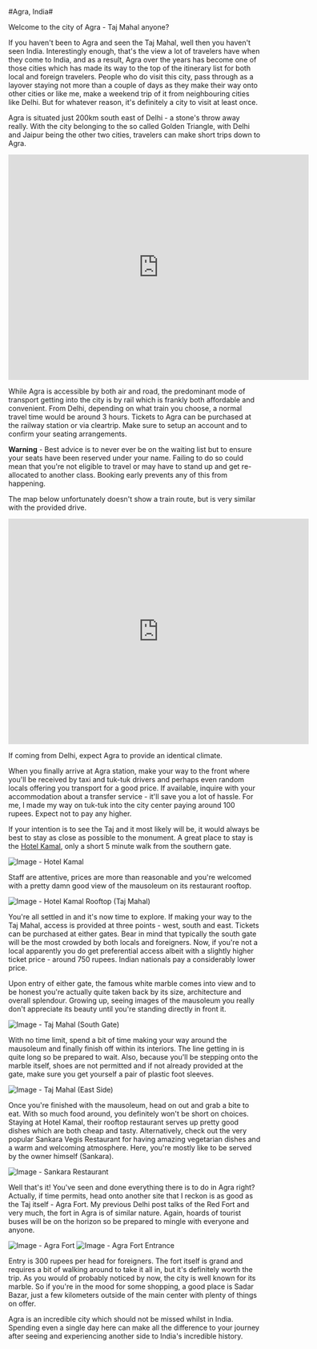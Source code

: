 #Agra, India#

Welcome to the city of Agra - Taj Mahal anyone?

If you haven't been to Agra and seen the Taj Mahal, well then you haven't seen India. Interestingly enough, that's the view a lot of travelers have when they come to India, and as a result, Agra over the years has become one of those cities which has made its way to the top of the itinerary list for both local and foreign travelers. People who do visit this city, pass through as a layover staying not more than a couple of days as they make their way onto other cities or like me, make a weekend trip of it from neighbouring cities like Delhi. But for whatever reason, it's definitely a city to visit at least once.

Agra is situated just 200km south east of Delhi - a stone's throw away really. With the city belonging to the so called Golden Triangle, with Delhi and Jaipur being the other two cities, travelers can make short trips down to Agra.

<iframe src="https://www.google.com/maps/embed?pb=!1m18!1m12!1m3!1d113579.76975425688!2d77.98001295000002!3d27.176174500000016!2m3!1f0!2f0!3f0!3m2!1i1024!2i768!4f13.1!3m3!1m2!1s0x39740d857c2f41d9%3A0x784aef38a9523b42!2sAgra%2C+Uttar+Pradesh%2C+India!5e0!3m2!1sen!2s!4v1428752094213" width="600" height="450" frameborder="0" style="border:0"></iframe>

While Agra is accessible by both air and road, the predominant mode of transport getting into the city is by rail which is frankly both affordable and convenient. From Delhi, depending on what train you choose, a normal travel time would be around 3 hours. Tickets to Agra can be purchased at the railway station or via cleartrip. Make sure to setup an account and to confirm your seating arrangements.

**Warning** - Best advice is to never ever be on the waiting list but to ensure your seats have been reserved under your name. Failing to do so could mean that you're not eligible to travel or may have to stand up and get re-allocated to another class. Booking early prevents any of this from happening.

The map below unfortunately doesn't show a train route, but is very similar with the provided drive.

<iframe src="https://www.google.com/maps/embed?pb=!1m25!1m8!1m3!1d1804222.5820765868!2d77.70969!3d27.967199000000004!3m2!1i1024!2i768!4f13.1!4m14!1i0!3e6!4m5!1s0x390cfd0f7628d4a3%3A0xaf5a0394337d2e54!2sDelhi+Junction%2C+Mori+Gate%2C+New+Delhi%2C+Delhi+110006%2C+India!3m2!1d28.6612355!2d77.2311749!4m5!1s0x39740d857c2f41d9%3A0x784aef38a9523b42!2sAgra%2C+Uttar+Pradesh%2C+India!3m2!1d27.1766701!2d78.00807449999999!5e0!3m2!1sen!2sus!4v1428752215410" width="600" height="450" frameborder="0" style="border:0"></iframe>

If coming from Delhi, expect Agra to provide an identical climate.

When you finally arrive at Agra station, make your way to the front where you'll be received by taxi and tuk-tuk drivers and perhaps even random locals offering you transport for a good price. If available, inquire with your accommodation about a transfer service - it'll save you a lot of hassle. For me, I made my way on tuk-tuk into the city center paying around 100 rupees. Expect not to pay any higher.

If your intention is to see the Taj and it most likely will be, it would always be best to stay as close as possible to the monument. A great place to stay is the [Hotel Kamal](http://www.hotelkamal.com/), only a short 5 minute walk from the southern gate.

![Image - Hotel Kamal](https://jnbblog.files.wordpress.com/2014/04/20140111_105815.jpg "Hotel Kamal - Agra, India")

Staff are attentive, prices are more than reasonable and you're welcomed with a pretty damn good view of the mausoleum on its restaurant rooftop.

![Image - Hotel Kamal Rooftop (Taj Mahal)](https://jnbblog.files.wordpress.com/2014/04/20140111_111114.jpg "Hotel Kamal - Rooftop")

You're all settled in and it's now time to explore. If making your way to the Taj Mahal, access is provided at three points - west, south and east. Tickets can be purchased at either gates. Bear in mind that typically the south gate will be the most crowded by both locals and foreigners. Now, if you're not a local apparently you do get preferential access albeit with a slightly higher ticket price - around 750 rupees. Indian nationals pay a considerably lower price.

Upon entry of either gate, the famous white marble comes into view and to be honest you're actually quite taken back by its size, architecture and overall splendour. Growing up, seeing images of the mausoleum you really don't appreciate its beauty until you're standing directly in front it.

![Image - Taj Mahal (South Gate)](https://jnbblog.files.wordpress.com/2014/04/mg_9463.jpg "Taj Mahal - South Gate Entrace")

With no time limit, spend a bit of time making your way around the mausoleum and finally finish off within its interiors. The line getting in is quite long so be prepared to wait. Also, because you'll be stepping onto the marble itself, shoes are not permitted and if not already provided at the gate, make sure you get yourself a pair of plastic foot sleeves.

![Image - Taj Mahal (East Side)](https://jnbblog.files.wordpress.com/2014/04/mg_9619.jpg "Taj Mahal - South Gate (East Side)")

Once you're finished with the mausoleum, head on out and grab a bite to eat. With so much food around, you definitely won't be short on choices. Staying at Hotel Kamal, their rooftop restaurant serves up pretty good dishes which are both cheap and tasty. Alternatively, check out the very popular Sankara Vegis Restaurant for having amazing vegetarian dishes and a warm and welcoming atmosphere. Here, you're mostly like to be served by the owner himself (Sankara).

![Image - Sankara Restaurant](https://jnbblog.files.wordpress.com/2014/04/mg_9620.jpg "Sankara Restaurant")

Well that's it! You've seen and done everything there is to do in Agra right? Actually, if time permits, head onto another site that I reckon is as good as the Taj itself - Agra Fort. My previous Delhi post talks of the Red Fort and very much, the fort in Agra is of similar nature. Again, hoards of tourist buses will be on the horizon so be prepared to mingle with everyone and anyone.

![Image - Agra Fort](https://jnbblog.files.wordpress.com/2014/04/mg_9628.jpg "Agra Fort")
![Image - Agra Fort Entrance](https://jnbblog.files.wordpress.com/2014/04/mg_9630.jpg "Agra Fort - Entrance")

Entry is 300 rupees per head for foreigners. The fort itself is grand and requires a bit of walking around to take it all in, but it's definitely worth the trip. As you would of probably noticed by now, the city is well known for its marble. So if you're in the mood for some shopping, a good place is Sadar Bazar, just a few kilometers outside of the main center with plenty of things on offer.

Agra is an incredible city which should not be missed whilst in India. Spending even a single day here can make all the difference to your journey after seeing and experiencing another side to India's incredible history.